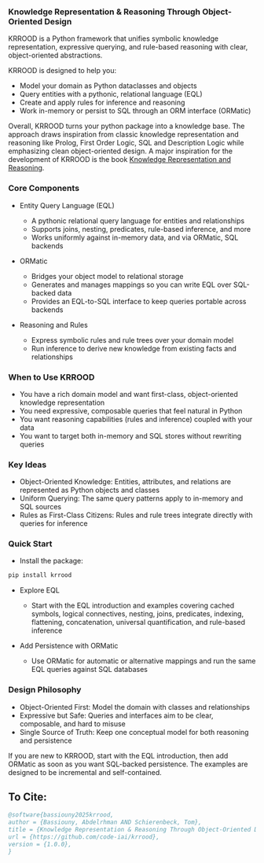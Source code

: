 ### Knowledge Representation & Reasoning Through Object-Oriented Design
 
KRROOD is a Python framework that unifies symbolic knowledge representation, expressive querying, 
and rule-based reasoning with clear, object-oriented abstractions.

KRROOD is designed to help you:
- Model your domain as Python dataclasses and objects
- Query entities with a pythonic, relational language (EQL)
- Create and apply rules for inference and reasoning
- Work in-memory or persist to SQL through an ORM interface (ORMatic)

Overall, KRROOD turns your python package into a knowledge base.
The approach draws inspiration from classic knowledge representation and reasoning like Prolog, First Order Logic, SQL 
and Description Logic while emphasizing clean object-oriented design. 
A major inspiration for the development of KRROOD is the book
[Knowledge Representation and Reasoning](https://bista.sites.dmi.unipg.it/didattica/CSP/knowledge-representation-and-reasoning-the-morgan-kaufmann-series-in-artificial-intelligence.pdf).

### Core Components

- Entity Query Language (EQL)
  - A pythonic relational query language for entities and relationships
  - Supports joins, nesting, predicates, rule-based inference, and more
  - Works uniformly against in-memory data, and via ORMatic, SQL backends

- ORMatic
  - Bridges your object model to relational storage
  - Generates and manages mappings so you can write EQL over SQL-backed data
  - Provides an EQL-to-SQL interface to keep queries portable across backends

- Reasoning and Rules
  - Express symbolic rules and rule trees over your domain model
  - Run inference to derive new knowledge from existing facts and relationships

### When to Use KRROOD

- You have a rich domain model and want first-class, object-oriented knowledge representation
- You need expressive, composable queries that feel natural in Python
- You want reasoning capabilities (rules and inference) coupled with your data
- You want to target both in-memory and SQL stores without rewriting queries

### Key Ideas

- Object-Oriented Knowledge: Entities, attributes, and relations are represented as Python objects and classes
- Uniform Querying: The same query patterns apply to in-memory and SQL sources
- Rules as First-Class Citizens: Rules and rule trees integrate directly with queries for inference

### Quick Start

- Install the package:

```bash
pip install krrood
```


- Explore EQL
  - Start with the EQL introduction and examples covering cached symbols, logical connectives, nesting, joins, predicates, indexing, flattening, concatenation, universal quantification, and rule-based inference

- Add Persistence with ORMatic
  - Use ORMatic for automatic or alternative mappings and run the same EQL queries against SQL databases

### Design Philosophy

- Object-Oriented First: Model the domain with classes and relationships
- Expressive but Safe: Queries and interfaces aim to be clear, composable, and hard to misuse
- Single Source of Truth: Keep one conceptual model for both reasoning and persistence

If you are new to KRROOD, start with the EQL introduction, then add ORMatic as soon as you want SQL-backed persistence. 
The examples are designed to be incremental and self-contained.


## To Cite:

```bib
@software{bassiouny2025krrood,
author = {Bassiouny, Abdelrhman AND Schierenbeck, Tom},
title = {Knowledge Representation & Reasoning Through Object-Oriented Design},
url = {https://github.com/code-iai/krrood},
version = {1.0.0},
}
```